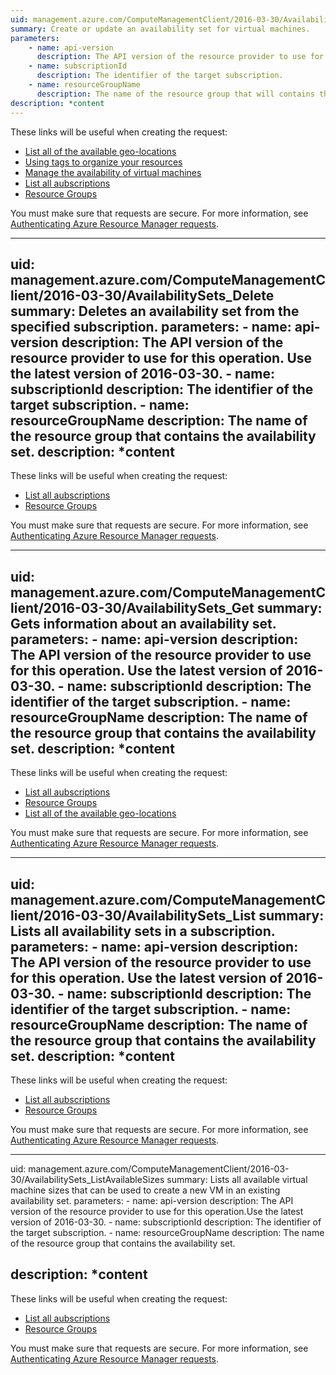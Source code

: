 ```yaml
---
uid: management.azure.com/ComputeManagementClient/2016-03-30/AvailabilitySets_CreateOrUpdate
summary: Create or update an availability set for virtual machines.
parameters:
    - name: api-version
      description: The API version of the resource provider to use for this operation. Use the latest version of 2016-03-30.
    - name: subscriptionId
      description: The identifier of the target subscription.
    - name: resourceGroupName
      description: The name of the resource group that will contains the availability set.
description: *content
---
```


These links will be useful when creating the request:

- [List all of the available geo-locations](../../api-ref/resources/subscriptions.json#Subscriptions_ListLocations)
- [Using tags to organize your resources](https://review.docs.microsoft.com/en-us/azure/resource-group-using-tags?toc=%2fazure%2fazure-resource-manager%2ftoc.json)
- [Manage the availability of virtual machines](https://review.docs.microsoft.com/en-us/azure/virtual-machines/virtual-machines-windows-manage-availability?toc=%2fazure%2fvirtual-machines%2fwindows%2ftoc.json)
- [List all aubscriptions](../../api-ref/resources/subscriptions.json#Subscriptions_List)
- [Resource Groups](../../api-ref/resources/resourcegroups.json)

You must make sure that requests are secure. For more information, see [Authenticating Azure Resource Manager requests](https://review.docs.microsoft.com/en-us/azure/resource-group-authenticate-service-principal?toc=%2fazure%2fazure-resource-manager%2ftoc.json).

---
uid: management.azure.com/ComputeManagementClient/2016-03-30/AvailabilitySets_Delete
summary: Deletes an availability set from the specified subscription.
parameters:
    - name: api-version
      description: The API version of the resource provider to use for this operation. Use the latest version of 2016-03-30.
    - name: subscriptionId
      description: The identifier of the target subscription.
    - name: resourceGroupName
      description: The name of the resource group that contains the availability set.
description: *content
---

These links will be useful when creating the request:

- [List all aubscriptions](../../api-ref/resources/subscriptions.json#Subscriptions_List)
- [Resource Groups](../../api-ref/resources/resourcegroups.json)

You must make sure that requests are secure. For more information, see [Authenticating Azure Resource Manager requests](https://review.docs.microsoft.com/en-us/azure/resource-group-authenticate-service-principal?toc=%2fazure%2fazure-resource-manager%2ftoc.json).

---
uid: management.azure.com/ComputeManagementClient/2016-03-30/AvailabilitySets_Get
summary: Gets information about an availability set.
parameters:
    - name: api-version
      description: The API version of the resource provider to use for this operation. Use the latest version of 2016-03-30.
    - name: subscriptionId
      description: The identifier of the target subscription.
    - name: resourceGroupName
      description: The name of the resource group that contains the availability set.
description: *content
---

These links will be useful when creating the request:

- [List all aubscriptions](../../api-ref/resources/subscriptions.json#Subscriptions_List)
- [Resource Groups](../../api-ref/resources/resourcegroups.json)
- [List all of the available geo-locations](../../api-ref/resources/subscriptions.json#Subscriptions_ListLocations)

You must make sure that requests are secure. For more information, see [Authenticating Azure Resource Manager requests](https://review.docs.microsoft.com/en-us/azure/resource-group-authenticate-service-principal?toc=%2fazure%2fazure-resource-manager%2ftoc.json).

---
uid: management.azure.com/ComputeManagementClient/2016-03-30/AvailabilitySets_List
summary: Lists all availability sets in a subscription.
parameters:
    - name: api-version
      description: The API version of the resource provider to use for this operation. Use the latest version of 2016-03-30.
    - name: subscriptionId
      description: The identifier of the target subscription.
    - name: resourceGroupName
      description: The name of the resource group that contains the availability set.
description: *content
---

These links will be useful when creating the request:

- [List all aubscriptions](../../api-ref/resources/subscriptions.json#Subscriptions_List)
- [Resource Groups](../../api-ref/resources/resourcegroups.json)

You must make sure that requests are secure. For more information, see [Authenticating Azure Resource Manager requests](https://review.docs.microsoft.com/en-us/azure/resource-group-authenticate-service-principal?toc=%2fazure%2fazure-resource-manager%2ftoc.json).

---
uid: management.azure.com/ComputeManagementClient/2016-03-30/AvailabilitySets_ListAvailableSizes
summary: Lists all available virtual machine sizes that can be used to create a new VM in an existing availability set.
parameters:
    - name: api-version
      description: The API version of the resource provider to use for this operation.Use the latest version of 2016-03-30.
    - name: subscriptionId
      description: The identifier of the target subscription.
    - name: resourceGroupName
      description: The name of the resource group that contains the availability set.
      
description: *content
---

These links will be useful when creating the request:

- [List all aubscriptions](../../api-ref/resources/subscriptions.json#Subscriptions_List)
- [Resource Groups](../../api-ref/resources/resourcegroups.json)

You must make sure that requests are secure. For more information, see [Authenticating Azure Resource Manager requests](https://review.docs.microsoft.com/en-us/azure/resource-group-authenticate-service-principal?toc=%2fazure%2fazure-resource-manager%2ftoc.json).